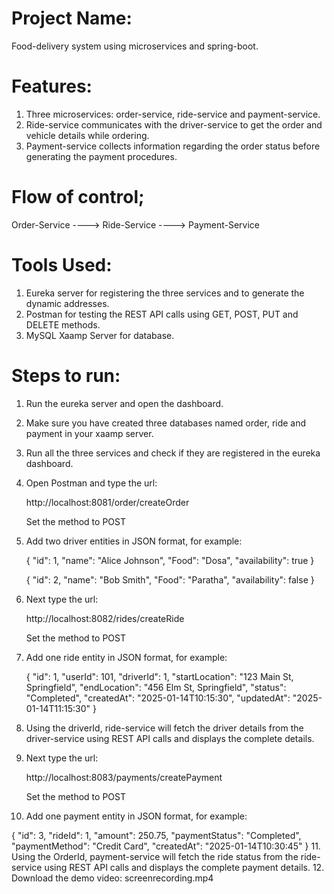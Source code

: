 # Project Name:
Food-delivery system using microservices and spring-boot.

# Features:

1. Three microservices: order-service, ride-service and payment-service.
2. Ride-service communicates with the driver-service to get the order and vehicle details while ordering.
3. Payment-service collects information regarding the order status before generating the payment procedures.

# Flow of control;

Order-Service ----> Ride-Service ----> Payment-Service

# Tools Used:

1. Eureka server for registering the three services and to generate the dynamic addresses.
2. Postman for testing the REST API calls using GET, POST, PUT and DELETE methods.
3. MySQL Xaamp Server for database.

# Steps to run:

1. Run the eureka server and open the dashboard.
2. Make sure you have created three databases named order, ride and payment in your xaamp server.
3. Run all the three services and check if they are registered in the eureka dashboard.
4. Open Postman and type the url:

    http://localhost:8081/order/createOrder

    Set the method to POST
5. Add two driver entities in JSON format, for example:

    {
    "id": 1,
    "name": "Alice Johnson",
    "Food": "Dosa",
    "availability": true
    }

    {
   "id": 2,
   "name": "Bob Smith",
   "Food": "Paratha",
   "availability": false
   }

6. Next type the url:

    http://localhost:8082/rides/createRide

    Set the method to POST
7. Add one ride entity in JSON format, for example:

   {
   "id": 1,
   "userId": 101,
   "driverId": 1,
   "startLocation": "123 Main St, Springfield",
   "endLocation": "456 Elm St, Springfield",
   "status": "Completed",
   "createdAt": "2025-01-14T10:15:30",
   "updatedAt": "2025-01-14T11:15:30"
   }

8. Using the driverId, ride-service will fetch the driver details from the driver-service using REST API calls and displays the complete details.
9. Next type the url:

    http://localhost:8083/payments/createPayment

    Set the method to POST
10. Add one payment entity in JSON format, for example:

   {
   "id": 3,
   "rideId": 1,
   "amount": 250.75,
   "paymentStatus": "Completed",
   "paymentMethod": "Credit Card",
   "createdAt": "2025-01-14T10:30:45"
   }
11. Using the OrderId, payment-service will fetch the ride status from the ride-service using REST API calls and displays the complete payment details.
12. Download the demo video: screenrecording.mp4
